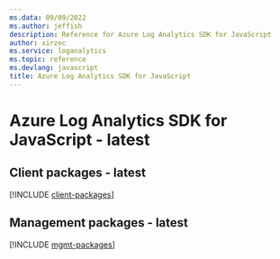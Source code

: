 ```yaml
---
ms.data: 09/09/2022
ms.author: jeffish
description: Reference for Azure Log Analytics SDK for JavaScript
author: xirzec
ms.service: loganalytics
ms.topic: reference
ms.devlang: javascript
title: Azure Log Analytics SDK for JavaScript
---
```

# Azure Log Analytics SDK for JavaScript - latest

## Client packages - latest
[!INCLUDE [client-packages](log-analytics-client-index.md)]
## Management packages - latest
[!INCLUDE [mgmt-packages](log-analytics-mgmt-index.md)]